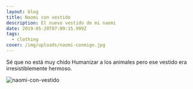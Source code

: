 ```yaml
---
layout: blog
title: Naomi con vestido
description: El nuevo vestido de mi naomi
date: 2019-05-20T07:09:15.999Z
tags:
  - clothing
cover: /img/uploads/naomi-conmigo.jpg
---
```

Sé que no está muy chido Humanizar a los animales pero ese vestido era irresistiblemente hermoso.


![naomi-con-vestido](/img/uploads/naomi-con-vestido-2.jpg")
